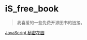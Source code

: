 iS_free_book
============

>我喜爱的一些免费开源图书的链接。

[JavaScript 秘密花园](http://bonsaiden.github.io/JavaScript-Garden/zh/)
